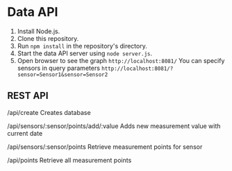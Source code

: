 # Data API

1. Install Node.js.
2. Clone this repository.
3. Run `npm install` in the repository's directory.
4. Start the data API server using `node server.js`.
5. Open browser to see the graph `http://localhost:8081/`
  You can specify sensors in query parameters `http://localhost:8081/?sensor=Sensor1&sensor=Sensor2`

## REST API 

/api/create
Creates database

/api/sensors/:sensor/points/add/:value
Adds new measurement value with current date

/api/sensors/:sensor/points
Retrieve measurement points for sensor

/api/points
Retrieve all measurement points
